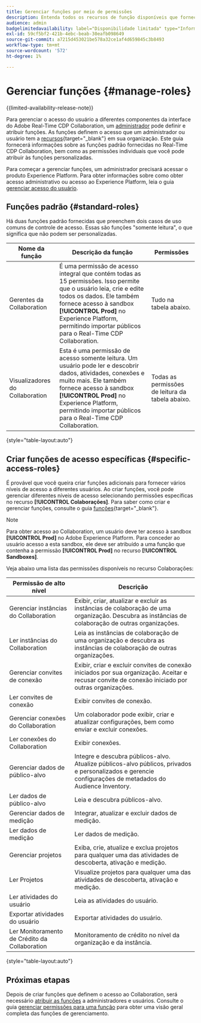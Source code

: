 ```yaml
---
title: Gerenciar funções por meio de permissões
description: Entenda todos os recursos de função disponíveis que fornecem acesso a diferentes componentes na interface do Real-Time CDP Collaboration.
audience: admin
badgelimitedavailability: label="Disponibilidade limitada" type="Informative" url="https://helpx.adobe.com/br/legal/product-descriptions/real-time-customer-data-platform-collaboration.html newtab=true"
exl-id: 59cf5bf2-421b-4ebc-beab-30eafb098649
source-git-commit: a7215d453021be578a32ce1af4d659845c3b8493
workflow-type: tm+mt
source-wordcount: '572'
ht-degree: 1%

---
```


# Gerenciar funções {#manage-roles}

{{limited-availability-release-note}}

Para gerenciar o acesso do usuário a diferentes componentes da interface do Adobe Real-Time CDP Collaboration, um [administrador](./manage-user-access.md#system-admin-gain-access) pode definir e atribuir funções. As funções definem o acesso que um administrador ou usuário tem a [recursos](https://experienceleague.adobe.com/pt-br/docs/experience-platform/access-control/home#permissions){target="_blank"} em sua organização. Este guia fornecerá informações sobre as funções padrão fornecidas no Real-Time CDP Collaboration, bem como as permissões individuais que você pode atribuir às funções personalizadas.

Para começar a gerenciar funções, um administrador precisará acessar o produto Experience Platform. Para obter informações sobre como obter acesso administrativo ou acesso ao Experience Platform, leia o guia [gerenciar acesso do usuário](./manage-user-access.md#manage-user-access-through-permissions).

## Funções padrão {#standard-roles}

Há duas funções padrão fornecidas que preenchem dois casos de uso comuns de controle de acesso. Essas são funções &quot;somente leitura&quot;, o que significa que não podem ser personalizadas.

| Nome da função | Descrição da função | Permissões |
| --- | --- | --- | 
| Gerentes da Collaboration | É uma permissão de acesso integral que contém todas as 15 permissões. Isso permite que o usuário leia, crie e edite todos os dados. Ele também fornece acesso à sandbox **[!UICONTROL Prod]** no Experience Platform, permitindo importar públicos para o Real-Time CDP Collaboration. | Tudo na tabela abaixo. |
| Visualizadores do Collaboration | Esta é uma permissão de acesso somente leitura. Um usuário pode ler e descobrir dados, atividades, conexões e muito mais. Ele também fornece acesso à sandbox **[!UICONTROL Prod]** no Experience Platform, permitindo importar públicos para o Real-Time CDP Collaboration. | Todas as permissões de leitura da tabela abaixo. |

{style="table-layout:auto"}

## Criar funções de acesso específicas {#specific-access-roles}

É provável que você queira criar funções adicionais para fornecer vários níveis de acesso a diferentes usuários. Ao criar funções, você pode gerenciar diferentes níveis de acesso selecionando permissões específicas no recurso **[!UICONTROL Colaborações]**. Para saber como criar e gerenciar funções, consulte o guia [funções](https://experienceleague.adobe.com/pt-br/docs/experience-platform/access-control/abac/permissions-ui/roles#create-new-role){target="_blank"}.

>[!NOTE]
> Para obter acesso ao Collaboration, um usuário deve ter acesso à sandbox **[!UICONTROL Prod]** no Adobe Experience Platform. Para conceder ao usuário acesso a esta sandbox, ele deve ser atribuído a uma função que contenha a permissão **[!UICONTROL Prod]** no recurso **[!UICONTROL Sandboxes]**.

Veja abaixo uma lista das permissões disponíveis no recurso Colaborações:

| Permissão de alto nível | Descrição |
| --- | --- |
| Gerenciar instâncias do Collaboration | Exibir, criar, atualizar e excluir as instâncias de colaboração de uma organização. Descubra as instâncias de colaboração de outras organizações. |
| Ler instâncias do Collaboration | Leia as instâncias de colaboração de uma organização e descubra as instâncias de colaboração de outras organizações. |
| Gerenciar convites de conexão | Exibir, criar e excluir convites de conexão iniciados por sua organização. Aceitar e recusar convite de conexão iniciado por outras organizações. |
| Ler convites de conexão | Exibir convites de conexão. |
| Gerenciar conexões do Collaboration | Um colaborador pode exibir, criar e atualizar configurações, bem como enviar e excluir conexões. |
| Ler conexões do Collaboration | Exibir conexões. |
| Gerenciar dados de público-alvo | Integre e descubra públicos-alvo. Atualize públicos-alvo públicos, privados e personalizados e gerencie configurações de metadados do Audience Inventory. |
| Ler dados de público-alvo | Leia e descubra públicos-alvo. |
| Gerenciar dados de medição | Integrar, atualizar e excluir dados de medição. |
| Ler dados de medição | Ler dados de medição. |
| Gerenciar projetos | Exiba, crie, atualize e exclua projetos para qualquer uma das atividades de descoberta, ativação e medição. |
| Ler Projetos | Visualize projetos para qualquer uma das atividades de descoberta, ativação e medição. |
| Ler atividades do usuário | Leia as atividades do usuário. |
| Exportar atividades do usuário | Exportar atividades do usuário. |
| Ler Monitoramento de Crédito da Collaboration | Monitoramento de crédito no nível da organização e da instância. |

{style="table-layout:auto"}

## Próximas etapas

Depois de criar funções que definem o acesso ao Collaboration, será necessário [atribuir as funções](./manage-user-access.md#assign-a-role) a administradores e usuários. Consulte o guia [gerenciar permissões para uma função](https://experienceleague.adobe.com/pt-br/docs/experience-platform/access-control/abac/permissions-ui/permissions) para obter uma visão geral completa das funções de gerenciamento.
